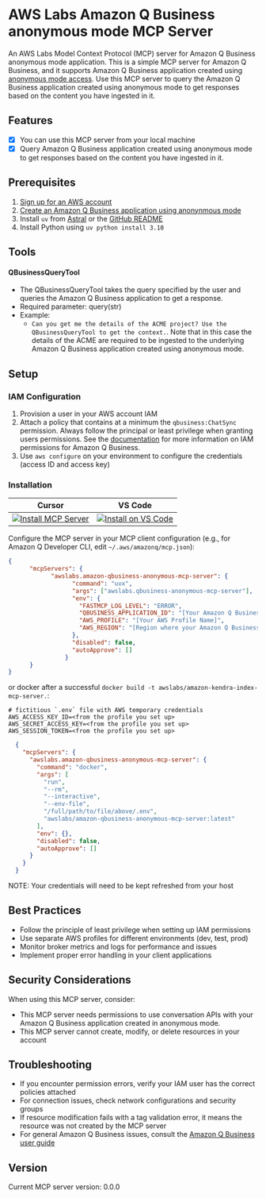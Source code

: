 # AWS Labs Amazon Q Business anonymous mode MCP Server

An AWS Labs Model Context Protocol (MCP) server for Amazon Q Business anonymous mode application. This is a simple MCP server for Amazon Q Business, and it supports Amazon Q Business application created using [anonymous mode access](https://docs.aws.amazon.com/amazonq/latest/qbusiness-ug/create-anonymous-application.html). Use this MCP server to query the Amazon Q Business application created using anonymous mode to get responses based on the content you have ingested in it.

## Features
- [x] You can use this MCP server from your local machine
- [x] Query Amazon Q Business application created using anonymous mode to get responses based on the content you have ingested in it.

## Prerequisites

1. [Sign up for an AWS account](https://aws.amazon.com/free/?trk=78b916d7-7c94-4cab-98d9-0ce5e648dd5f&sc_channel=ps&ef_id=Cj0KCQjwxJvBBhDuARIsAGUgNfjOZq8r2bH2OfcYfYTht5v5I1Bn0lBKiI2Ii71A8Gk39ZU5cwMLPkcaAo_CEALw_wcB:G:s&s_kwcid=AL!4422!3!432339156162!e!!g!!aws%20sign%20up!9572385111!102212379327&gad_campaignid=9572385111&gbraid=0AAAAADjHtp99c5A9DUyUaUQVhVEoi8of3&gclid=Cj0KCQjwxJvBBhDuARIsAGUgNfjOZq8r2bH2OfcYfYTht5v5I1Bn0lBKiI2Ii71A8Gk39ZU5cwMLPkcaAo_CEALw_wcB)
2. [Create an Amazon Q Business application using anonynmous mode](https://docs.aws.amazon.com/amazonq/latest/qbusiness-ug/create-anonymous-application.html)
3. Install `uv` from [Astral](https://docs.astral.sh/uv/getting-started/installation/) or the [GitHub README](https://github.com/astral-sh/uv#installation)
4. Install Python using `uv python install 3.10`

## Tools
#### QBusinessQueryTool

- The QBusinessQueryTool takes the query specified by the user and queries the Amazon Q Business application to get a response.
- Required parameter: query(str)
- Example:
    * `Can you get me the details of the ACME project? Use the QBusinessQueryTool to get the context.`. Note that in this case the details of the ACME are required to be ingested to the underlying Amazon Q Business application created using anonymous mode.

## Setup

### IAM Configuration

1. Provision a user in your AWS account IAM
2. Attach a policy that contains at a minimum the `qbusiness:ChatSync` permission. Always follow the principal or least privilege when granting users permissions. See the [documentation](https://docs.aws.amazon.com/amazonq/latest/qbusiness-ug/security_iam_id-based-policy-examples.html#security_iam_id-based-policy-examples-application-1) for more information on IAM permissions for Amazon Q Business.
3. Use `aws configure` on your environment to configure the credentials (access ID and access key)

### Installation

| Cursor | VS Code |
|:------:|:-------:|
| [![Install MCP Server](https://cursor.com/deeplink/mcp-install-light.svg)](https://cursor.com/en/install-mcp?name=awslabs.amazon-qbusiness-anonymous-mcp-server&config=eyJjb21tYW5kIjoidXZ4IGF3c2xhYnMuYW1hem9uLXFidXNpbmVzcy1hbm9ueW1vdXMtbWNwLXNlcnZlckBsYXRlc3QiLCJlbnYiOnsiUUJVU0lORVNTX0FQUF9JRCI6InlvdXItcWJ1c2luZXNzLWFwcC1pZCIsIlFCVVNJTkVTU19VU0VSX0lEIjoieW91ci11c2VyLWlkIiwiQVdTX1BST0ZJTEUiOiJ5b3VyLWF3cy1wcm9maWxlIiwiQVdTX1JFR0lPTiI6InVzLWVhc3QtMSIsIkZBU1RNQ1BfTE9HX0xFVkVMIjoiRVJST1IifSwiZGlzYWJsZWQiOmZhbHNlLCJhdXRvQXBwcm92ZSI6W119) | [![Install on VS Code](https://img.shields.io/badge/Install_on-VS_Code-FF9900?style=flat-square&logo=visualstudiocode&logoColor=white)](https://insiders.vscode.dev/redirect/mcp/install?name=Amazon%20Q%20Business%20Anonymous%20MCP%20Server&config=%7B%22command%22%3A%22uvx%22%2C%22args%22%3A%5B%22awslabs.amazon-qbusiness-anonymous-mcp-server%40latest%22%5D%2C%22env%22%3A%7B%22QBUSINESS_APP_ID%22%3A%22your-qbusiness-app-id%22%2C%22QBUSINESS_USER_ID%22%3A%22your-user-id%22%2C%22AWS_PROFILE%22%3A%22your-aws-profile%22%2C%22AWS_REGION%22%3A%22us-east-1%22%2C%22FASTMCP_LOG_LEVEL%22%3A%22ERROR%22%7D%2C%22disabled%22%3Afalse%2C%22autoApprove%22%3A%5B%5D%7D) |
Configure the MCP server in your MCP client configuration (e.g., for Amazon Q Developer CLI, edit `~/.aws/amazonq/mcp.json`):

```json
{
      "mcpServers": {
            "awslabs.amazon-qbusiness-anonymous-mcp-server": {
                  "command": "uvx",
                  "args": ["awslabs.qbusiness-anonymous-mcp-server"],
                  "env": {
                    "FASTMCP_LOG_LEVEL": "ERROR",
                    "QBUSINESS_APPLICATION_ID": "[Your Amazon Q Business application id]",
                    "AWS_PROFILE": "[Your AWS Profile Name]",
                    "AWS_REGION": "[Region where your Amazon Q Business application resides]"
                  },
                  "disabled": false,
                  "autoApprove": []
                }
      }
}
```
or docker after a successful `docker build -t awslabs/amazon-kendra-index-mcp-server.`:

```file
# fictitious `.env` file with AWS temporary credentials
AWS_ACCESS_KEY_ID=<from the profile you set up>
AWS_SECRET_ACCESS_KEY=<from the profile you set up>
AWS_SESSION_TOKEN=<from the profile you set up>
```

```json
  {
    "mcpServers": {
      "awslabs.amazon-qbusiness-anonymous-mcp-server": {
        "command": "docker",
        "args": [
          "run",
          "--rm",
          "--interactive",
          "--env-file",
          "/full/path/to/file/above/.env",
          "awslabs/amazon-qbusiness-anonymous-mcp-server:latest"
        ],
        "env": {},
        "disabled": false,
        "autoApprove": []
      }
    }
  }
```
NOTE: Your credentials will need to be kept refreshed from your host

## Best Practices

- Follow the principle of least privilege when setting up IAM permissions
- Use separate AWS profiles for different environments (dev, test, prod)
- Monitor broker metrics and logs for performance and issues
- Implement proper error handling in your client applications

## Security Considerations

When using this MCP server, consider:

- This MCP server needs permissions to use conversation APIs with your Amazon Q Business application created in anonymous mode.
- This MCP server cannot create, modify, or delete resources in your account

## Troubleshooting

- If you encounter permission errors, verify your IAM user has the correct policies attached
- For connection issues, check network configurations and security groups
- If resource modification fails with a tag validation error, it means the resource was not created by the MCP server
- For general Amazon Q Business issues, consult the [Amazon Q Business user guide](https://docs.aws.amazon.com/amazonq/latest/qbusiness-ug/what-is.html)

## Version

Current MCP server version: 0.0.0
